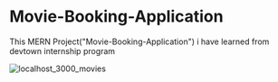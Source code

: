# Movie-Booking-Application
This MERN Project("Movie-Booking-Application") i have learned from devtown internship program

![localhost_3000_movies](https://user-images.githubusercontent.com/105534501/229781108-12327ed9-2d9d-4992-b438-e5eae43b4459.png)
